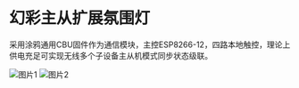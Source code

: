 # 幻彩主从扩展氛围灯


采用涂鸦通用CBU固件作为通信模块，主控ESP8266-12，四路本地触控，理论上供电充足可实现无线多个子设备主从机模式同步状态级联。

![图片1](https://user-images.githubusercontent.com/66051285/142593999-dcc9433c-2152-485f-bc7d-22e19abc2540.png)
![图片2](https://user-images.githubusercontent.com/66051285/142594010-2b7ab630-d003-4951-9141-662a685ccd9b.png)
